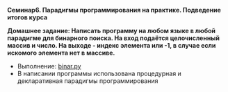**Семинар6. Парадигмы программирования на практике. Подведение итогов курса**

**Домашнее задание: Написать программу на любом языке в любой парадигме для
бинарного поиска. На вход подаётся целочисленный массив и
число. На выходе - индекс элемента или -1, в случае если искомого
элемента нет в массиве.**

* Выполнение:
[binar.py](binar.py)
* В написании программы использована процедурная и декларативная парадигмы программирования
